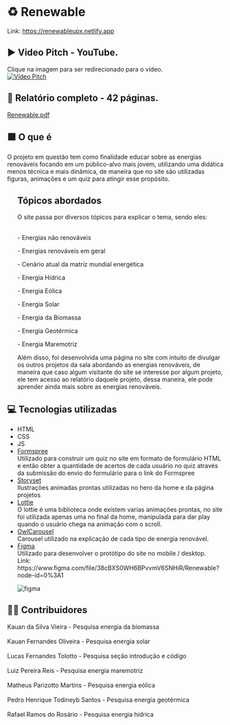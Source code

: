 # ♻ Renewable

Link: https://renewableupx.netlify.app

## ▶ Video Pitch - YouTube.
Clique na imagem para ser redirecionado para o vídeo. <br>
[![Vídeo Pitch](https://user-images.githubusercontent.com/86172649/174493477-5211c6fe-31e2-4e15-bee8-53d2cbfc4bbe.PNG)](https://www.youtube.com/watch?v=d_2StmxKlGc)

## 📗 Relatório completo - 42 páginas.

[Renewable.pdf](https://github.com/lucastoll/Renewable/files/8935906/UPx3.pdf)

## 🟩 O que é

O projeto em questão tem como finalidade educar sobre as energias renováveis focando em um público-alvo mais jovem, utilizando uma didática menos técnica e mais dinâmica, de maneira que no site são utilizadas figuras, animações e um quiz para atingir esse propósito. 

<ul>
  <h2>Tópicos abordados</h2>
</ul>
<ul>
  O site passa por diversos tópicos para explicar o tema, sendo eles: <br>
  <br>
  <p>- Energias não renováveis</p>
  <p>- Energias renováveis em geral</p>
  <p>- Cenário atual da matriz mundial energética</p>
  <p>- Energia Hídrica</p>
  <p>- Energia Eólica</p>
  <p>- Energia Solar</p>
  <p>- Energia da Biomassa</p>
  <p>- Energia Geotérmica</p>
  <p>- Energia Maremotriz</p>
  <P>Além disso, foi desenvolvida uma página no site com intuito de divulgar os outros projetos da sala abordando as energias renováveis, de maneira que caso algum visitante do site se interesse por algum projeto, ele tem acesso ao relatório daquele projeto, dessa maneira, ele pode aprender ainda mais sobre as energias renováveis.
</ul>
  
## 💻 Tecnologias utilizadas

<ul>
  <li>HTML</li>
  <li>CSS</li>
  <li>JS</li>
  <li><a href="https://formspree.io" target="_blank">Formspree</a></li>
  Utilizado para construir um quiz no site em formato de formulário HTML e então obter a quantidade de acertos de cada usuário no quiz através da submissão do envio do formulário para o link do Formspree<br>
  <li><a href="https://storyset.com" target="_blank">Storyset</a></li>
  Ilustrações animadas prontas utilizadas no hero da home e da página projetos
  <li><a href="https://lottiefiles.com" target="_blank">Lottie</a></li>
  O lottie é uma biblioteca onde existem varias animações prontas, no site foi utilizada apenas uma no final da home, manipulada para dar play quando o usuário chega na animação com o scroll. 
  <li><a href="https://owlcarousel2.github.io/OwlCarousel2/" target="_blank">OwlCarousel</a></li>
  Carousel utilizado na explicação de cada tipo de energia renovável.
  <li><a href="https://figma.com" target="_blank">Figma</a></li>
  <div>
  Utilizado para desenvolver o protótipo do site no mobile / desktop.
  <br>Link: https://www.figma.com/file/38cBXS0WH6BPvvmV6SNHiR/Renewable?node-id=0%3A1
  </div>
  

![figma](https://user-images.githubusercontent.com/86172649/174493201-721027ed-9090-4363-97d1-b393485c73a6.png)



</ul>
  
## 🙋‍♂️ Contribuidores
  Kauan da Silva Vieira - Pesquisa energia da biomassa<br><br>
  Kauan Fernandes Oliveira - Pesquisa energia solar<br><br>
  Lucas Fernandes Tolotto - Pesquisa seção introdução e código<br><br>
  Luiz Pereira Reis - Pesquisa energia maremotriz<br><br>
  Matheus Parizotto Martins - Pesquisa energia eólica<br><br>
  Pedro Henrique Todineyb Santos - Pesquisa energia geotérmica<br><br>
  Rafael Ramos do Rosário - Pesquisa energia hídrica<br><br>
  


    

  
  





